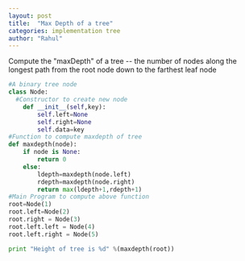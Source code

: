 ```yaml
---
layout: post
title:  "Max Depth of a tree"
categories: implementation tree
author: "Rahul"
---
```


Compute the "maxDepth" of a tree -- the number of nodes 
 along the longest path from the root node down to the 
 farthest leaf node

```python
#A binary tree node
class Node:
  #Constructor to create new node
	def __init__(self,key):
		self.left=None
		self.right=None
		self.data=key
#Function to compute maxdepth of tree
def maxdepth(node):
	if node is None:
		return 0
	else:
		ldepth=maxdepth(node.left)
		rdepth=maxdepth(node.right)
		return max(ldepth+1,rdepth+1)
#Main Program to compute above function
root=Node(1)
root.left=Node(2)
root.right = Node(3)
root.left.left = Node(4)
root.left.right = Node(5)

print "Height of tree is %d" %(maxdepth(root))
```
